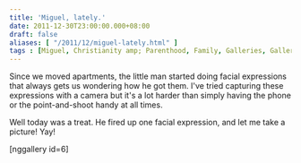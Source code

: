 ```yaml
---
title: 'Miguel, lately.'
date: 2011-12-30T23:00:00.000+08:00
draft: false
aliases: [ "/2011/12/miguel-lately.html" ]
tags : [Miguel, Christianity amp; Parenthood, Family, Galleries, Gallery, Personal]
---
```


Since we moved apartments, the little man started doing facial expressions that always gets us wondering how he got them. I've tried capturing these expressions with a camera but it's a lot harder than simply having the phone or the point-and-shoot handy at all times.  
  
Well today was a treat. He fired up one facial expression, and let me take a picture! Yay!  
  
\[nggallery id=6\]